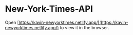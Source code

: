 # New-York-Times-API

Open [https://kavin-newyorktimes.netlify.app/](https://kavin-newyorktimes.netlify.app/) to view it in the browser.
